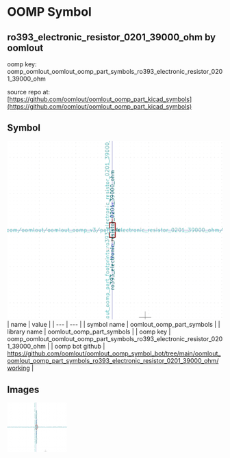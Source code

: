 # OOMP Symbol  
## ro393_electronic_resistor_0201_39000_ohm  by oomlout  
  
oomp key: oomp_oomlout_oomlout_oomp_part_symbols_ro393_electronic_resistor_0201_39000_ohm  
  
source repo at: [https://github.com/oomlout/oomlout_oomp_part_kicad_symbols](https://github.com/oomlout/oomlout_oomp_part_kicad_symbols)  
## Symbol  
  
[![working.png](working_600.png)](working.png)  
| name | value | 
| --- | --- | 
| symbol name | oomlout_oomp_part_symbols | 
| library name | oomlout_oomp_part_symbols | 
| oomp key | oomp_oomlout_oomlout_oomp_part_symbols_ro393_electronic_resistor_0201_39000_ohm | 
| oomp bot github | https://github.com/oomlout/oomlout_oomp_symbol_bot/tree/main/oomlout_oomlout_oomp_part_symbols_ro393_electronic_resistor_0201_39000_ohm/working | 
## Images  
  
[![working.png](working_140.png)](working.png)  
